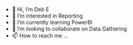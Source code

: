 - 👋 Hi, I’m Deb E
- 👀 I’m interested in Reporting
- 🌱 I’m currently learning PowerBI
- 💞️ I’m looking to collaborate on Data Gathering
- 📫 How to reach me ...

<!---
ellisdeblou/ellisdeblou is a ✨ special ✨ repository because its `README.md` (this file) appears on your GitHub profile.
You can click the Preview link to take a look at your changes.
--->
